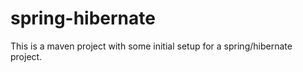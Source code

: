 spring-hibernate
================

This is a maven project with some initial setup for a spring/hibernate project.